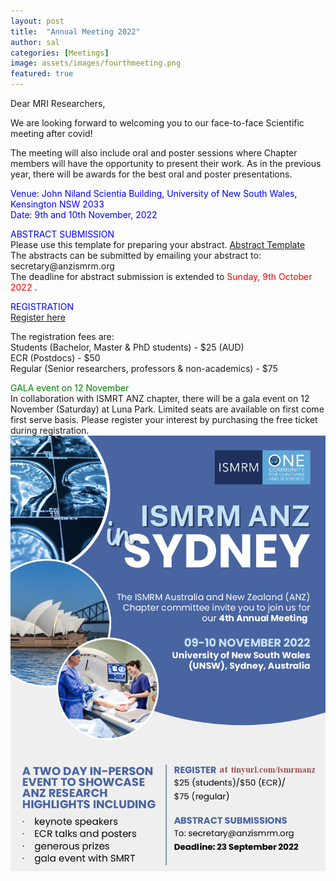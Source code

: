 ```yaml
---
layout: post
title:  "Annual Meeting 2022"
author: sal
categories: [Meetings]
image: assets/images/fourthmeeting.png
featured: true
---  
```

<p>
Dear MRI Researchers,

<p>
We are looking forward to welcoming you to our face-to-face Scientific meeting after covid!
<p>
The meeting will also include oral and poster sessions where Chapter members will have the opportunity to present their work. 
As in the previous year, there will be awards for the best oral and poster presentations.
<p>
 
<html> <font color = "Blue"> Venue: John Niland Scientia Building, University of New South Wales, Kensington NSW 2033 </font></html>
<br>
<html> <font color = "Blue"> Date: 9th and 10th November, 2022 </font></html>

<html>
<p>
<html> <font color = "Blue"> ABSTRACT SUBMISSION </font></html>
<br>
Please use this template for preparing your abstract.  <a href="/assets/images/Abstract_Template_2022.docx"> Abstract Template</a>
<br>  
The abstracts can be submitted by emailing your abstract to: secretary@anzismrm.org
 <br> The deadline for abstract submission is extended to <font color = "red"> Sunday, 9th October 2022 </font>.

<html>
<p>
<html> <font color = "Blue"> REGISTRATION </font></html>
<br>
<html> <font color = "Blue"> <a href="https://www.eventbrite.com.au/e/ismrm-anz-annual-meeting-2022-in-person-event-tickets-407816659607"> Register here</a> </font></html>
<p>
The registration fees are:
<br>
Students (Bachelor, Master & PhD students) - $25 (AUD)
<br>
ECR (Postdocs) - $50
<br>
Regular (Senior researchers, professors & non-academics) - $75

<html>
<p>
<html> <font color = "Green"> GALA event on 12 November </font></html>
<br> 
 In collaboration with ISMRT ANZ chapter, there will be a gala event on 12 November (Saturday) at Luna Park. Limited seats are available on first come first serve basis. Please register your interest by purchasing the free ticket during registration. 
 
 <br>
<img src="/assets/images/ismrmanz.png">
